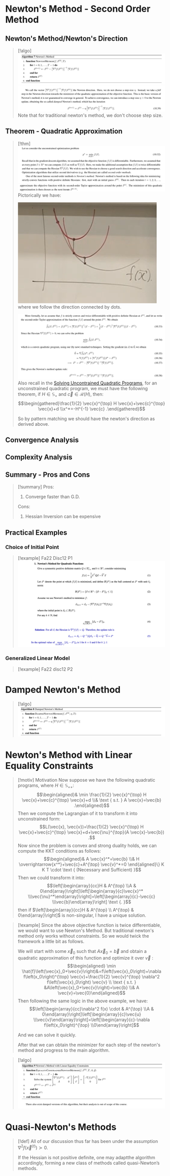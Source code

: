 # Newton's Method - Second Order Method
## Newton's Method/Newton's Direction
> [!algo]
> ![](Newton's_Method.assets/image-20231217103403949.png)![](Newton's_Method.assets/image-20231217103419131.png)
> Note that for traditional newton's method, we don't choose step size.


## Theorem - Quadratic Approximation
> [!thm]
> ![](Newton's_Method.assets/image-20231217102455223.png)![](Newton's_Method.assets/image-20231217102507555.png)
> Pictorically we have:
> 
> ![](Newton's_Method.assets/image-20231217103304136.png)
> where we follow the direction connected by dots.
> 
> ![](Newton's_Method.assets/image-20231217103345806.png)
> Also recall in the [Solving Uncontrained Quadratic Programs](../5_Types_of_Optimization_Programs/2_Quadratic_Programs.md#Solving%20Uncontrained%20Quadratic%20Programs), for an unconstrained quadratic program, we must have the following theorem, if $H\in \mathbb{S}_+$ and $\vec{c}\in\mathcal{R}(H)$, then:
> $$\begin{gathered}\frac{1}{2} \vec{x}^{\top} H \vec{x}+\vec{c}^{\top} \vec{x}+d \\x^*=-H^{-1} \vec{c} .\end{gathered}$$
> 
> So by pattern matching we should have the newton's direction as derived above.



## Convergence Analysis



## Complexity Analysis



## Summary - Pros and Cons
> [!summary]
> Pros:
> 1. Converge faster than G.D.
> 
> Cons:
> 1. Hessian Inversion can be expensive


## Practical Examples
### Choice of Initial Point
> [!example] Fa22 Disc12 P1
> ![](Newton's_Method.assets/image-20240130110055035.png)



### Generalized Linear Model
> [!example] Fa22 disc12 P2


# Damped Newton's Method
> [!algo]
> ![](Newton's_Method.assets/image-20231217103500299.png)




# Newton's Method with Linear Equality Constraints
> [!motiv] Motivation
> Now suppose we have the following quadratic programs, where $H\in \mathbb{S}_{++}$:
> $$\begin{aligned}& \min \frac{1}{2} \vec{x}^{\top} H \vec{x}+\vec{c}^{\top} \vec{x}+d \\& \text { s.t. } A \vec{x}=\vec{b} .\end{aligned}$$
> Then we compute the Lagrangian of it to transform it into unconstrained form:
> $$L(\vec{x}, \vec{v})=\frac{1}{2} \vec{x}^{\top} H \vec{x}+\vec{c}^{\top} \vec{x}+d+\vec{\nu}^{\top}(A \vec{x}-\vec{b}) .$$
> Now since the problem is convex and strong duality holds, we can compute the KKT conditions as follows:
> $$\begin{aligned}& A \vec{x}^*=\vec{b} \\& H \overrightarrow{x^*}+\vec{c}+A^{\top} \vec{v}^*=0 \end{aligned}\} K K T \cdot \text { (Necessary and Sufficient) }$$
> Then we could transform it into:
> $$\left[\begin{array}{cc}H & A^{\top} \\A & 0\end{array}\right]\left[\begin{array}{c}\vec{x}^* \\\vec{\nu}^*\end{array}\right]=\left[\begin{array}{c}-\vec{c} \\\vec{b}\end{array}\right] \text {. }$$
> then if $\left[\begin{array}{cc}H & A^{\top} \\ A^{\top} & 0\end{array}\right]$ is non-singular, I have a unique solution.

> [!example]
> Since the above objective function is twice differentiable, we would want to use Newton's Method. But traditional newton's method only works without constraints. So we would twick the framework a little bit as follows.
> 
> We will start with some $\vec{x}_0$ such that $A\vec{x}_0=\vec{b}$ and obtain a quadratic approximation of this function and optimize it over $\vec{v}$ :
> $$\begin{aligned} \min \hat{f}\left(\vec{x}_0+\vec{v}\right)&=f\left(\vec{x}_0\right)+\nabla f\left(x_0\right)^{\top} \vec{v}+\frac{1}{2} \vec{v}^{\top} \nabla^2 f\left(\vec{x}_0\right) \vec{v} \\ \text { s.t. } &A\left(\vec{x}_0+\vec{v}\right)=\vec{b} \\& A \vec{v}=\vec{0}\end{aligned}$$
> Then following the same logic in the above example, we have:
> $$\left[\begin{array}{cc}\nabla^2 f(x) \cdot & A^{\top} \\A & 0\end{array}\right]\left[\begin{array}{c}\vec{u} \\\vec{v}\end{array}\right]=\left[\begin{array}{c}-\nabla f\left(x_0\right)^{\top} \\0\end{array}\right]$$
> 
> And we can solve it quickly.
> 
> After that we can obtain the minimizer for each step of the newton's method and progress to the main algorithm.

> [!algo]
> ![](Newton's_Method.assets/image-20231217135705848.png)



# Quasi-Newton's Methods
> [!def]
> All of our discussion thus far has been under the assumption $\nabla^2 f\left(\vec{x}^{(t)}\right) \succ 0$. 
> 
> If the Hessian is not positive definite, one may adaptthe algorithm accordingly, forming a new class of methods called quasi-Newton’s methods.








